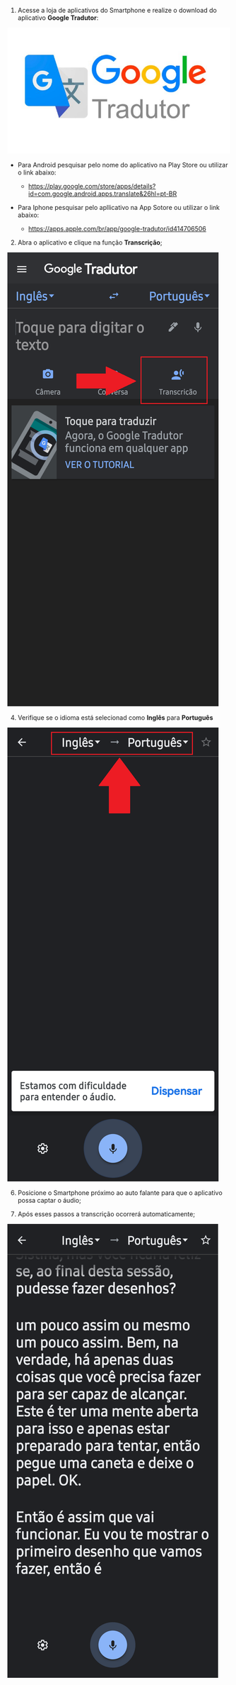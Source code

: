1. Acesse a loja de aplicativos do Smartphone e realize o download do aplicativo **Google Tradutor**:


![750xNxgoogle-tradutor-com-live-transcribe.jpg.pagespeed.ic.80ac851353.jpg](../_resources/750xNxgoogle-tradutor-com-live-transcribe.jpg.page.jpg)


 * Para Android pesquisar pelo nome do aplicativo na Play Store ou utilizar o link abaixo:
	* https://play.google.com/store/apps/details?id=com.google.android.apps.translate&26hl=pt-BR

* Para Iphone pesquisar pelo apllicativo na App Sotore ou utilizar o link abaixo:
	* https://apps.apple.com/br/app/google-tradutor/id414706506 
	
2. Abra o aplicativo e clique na função **Transcrição**;


![Screenshot_20211021-171527_Translate.png](../_resources/Screenshot_20211021-171527_Translate.png)


4. Verifique se o idioma está selecionad como **Inglês** para **Português**


![Screenshot_20211021-172220_Translate.png](../_resources/Screenshot_20211021-172220_Translate.png)



6. Posicione o Smartphone próximo ao auto falante para que o aplicativo possa captar o áudio;


8. Após esses passos a transcrição ocorrerá automaticamente;



![Screenshot_20211021-172425_Translate.png](../_resources/Screenshot_20211021-172425_Translate.png)



